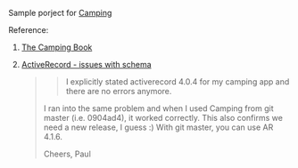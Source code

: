 Sample porject for [Camping](https://github.com/camping)

Reference:

1.  [The Camping Book](https://github.com/camping/camping/blob/master/book/01_introduction.md)
1.  [ActiveRecord - issues with schema](http://comments.gmane.org/gmane.comp.lang.ruby.camping.general/2126)

    > > I explicitly stated activerecord 4.0.4 for my camping app and there are no
    > > errors anymore.
    >
    > I ran into the same problem and when I used Camping from git master
    > (i.e. 0904ad4), it worked correctly.  This also confirms we need a new
    > release, I guess :)
    > With git master, you can use AR 4.1.6.
    >
    > Cheers,
    > Paul
